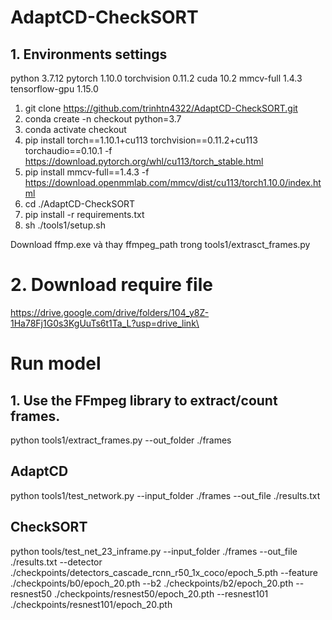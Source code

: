 # AdaptCD-CheckSORT

## 1. Environments settings
python 3.7.12
pytorch 1.10.0
torchvision 0.11.2
cuda 10.2
mmcv-full 1.4.3
tensorflow-gpu 1.15.0

1. git clone https://github.com/trinhtn4322/AdaptCD-CheckSORT.git
2. conda create -n checkout python=3.7
3. conda activate checkout
4. pip install torch==1.10.1+cu113 torchvision==0.11.2+cu113 torchaudio==0.10.1 -f https://download.pytorch.org/whl/cu113/torch_stable.html
5. pip install mmcv-full==1.4.3 -f https://download.openmmlab.com/mmcv/dist/cu113/torch1.10.0/index.html
6. cd ./AdaptCD-CheckSORT
7. pip install -r requirements.txt
8. sh ./tools1/setup.sh 

Download ffmp.exe và thay ffmpeg_path trong tools1/extrasct_frames.py

# 2. Download require file
https://drive.google.com/drive/folders/104_y8Z-1Ha78Fj1G0s3KgUuTs6t1Ta_L?usp=drive_link\

# Run model
## 1. Use the FFmpeg library to extract/count frames.
python tools1/extract_frames.py --out_folder ./frames
## AdaptCD
python tools1/test_network.py --input_folder ./frames --out_file ./results.txt

## CheckSORT

python tools/test_net_23_inframe.py --input_folder ./frames --out_file ./results.txt --detector ./checkpoints/detectors_cascade_rcnn_r50_1x_coco/epoch_5.pth --feature ./checkpoints/b0/epoch_20.pth --b2 ./checkpoints/b2/epoch_20.pth --resnest50 ./checkpoints/resnest50/epoch_20.pth --resnest101 ./checkpoints/resnest101/epoch_20.pth
